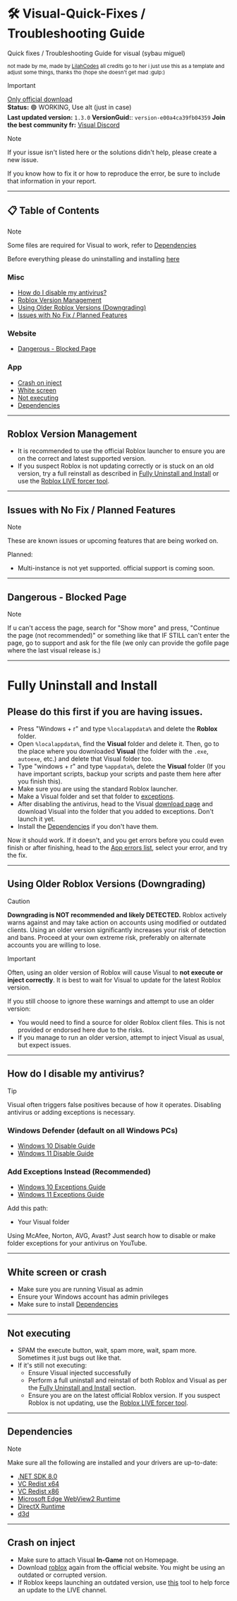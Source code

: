 # 🛠️ Visual-Quick-Fixes / Troubleshooting Guide
Quick fixes / Troubleshooting Guide for visual (sybau miguel)

<sub> not made by me, made by [LilahCodes](https://github.com/LilahCodes) all credits go to her i just use this as a template and adjust some things, thanks tho (hope she doesn't get mad :gulp:)


> [!IMPORTANT]
> [Only official download](https://getvisual.cc/)  
> **Status:** 🟢 WORKING, Use alt (just in case)</br>
> **Last updated version:** `1.3.0` **VersionGuid:**: `version-e00a4ca39fb04359`
> **Join the best community fr:** [Visual Discord](https://discord.gg/getvisual)

> [!NOTE]
> If your issue isn't listed here or the solutions didn't help, please create a new issue.
>
> If you know how to fix it or how to reproduce the error, be sure to include that information in your report.
---

## 📋 Table of Contents

> [!NOTE]
> Some files are required for Visual to work, refer to [Dependencies](#dependencies)

Before everything please do uninstalling and installing [here](#fully-uninstall-and-install)

### Misc
- [How do I disable my antivirus?](#how-do-i-disable-my-antivirus)
- [Roblox Version Management](#roblox-version-management)
- [Using Older Roblox Versions (Downgrading)](#using-older-roblox-versions-downgrading)
- [Issues with No Fix / Planned Features](#issues-with-no-fix--planned-features)
### Website
- [Dangerous - Blocked Page](#dangerous---blocked-page)
### App
- [Crash on inject](#crash-on-inject)
- [White screen](#white-screen-or-crash)
- [Not executing](#not-executing)
- [Dependencies](#dependencies)

---

## Roblox Version Management
- It is recommended to use the official Roblox launcher to ensure you are on the correct and latest supported version.
- If you suspect Roblox is not updating correctly or is stuck on an old version, try a full reinstall as described in [Fully Uninstall and Install](#fully-uninstall-and-install) or use the [Roblox LIVE forcer tool](https://github.com/LilahCodes/swift/blob/main/support%20files/roblox%20LIVE%20forcer.bat).

---

## Issues with No Fix / Planned Features

> [!NOTE]
> These are known issues or upcoming features that are being worked on.

Planned:
- Multi-instance is not yet supported. official support is coming soon.

---

## Dangerous - Blocked Page

> [!NOTE]
> If u can't access the page, search for "Show more" and press, "Continue the page (not recommended)" or something like that
> IF STILL can't enter the page, go to support and ask for the file (we only can provide the gofile page where the last visual release is.)


---

# Fully Uninstall and Install
## Please do this first if you are having issues.

- Press "Windows + r" and type `%localappdata%` and delete the **Roblox** folder.
- Open `%localappdata%`, find the **Visual** folder and delete it. Then, go to the place where you downloaded **Visual** (the folder with the `.exe`, `autoexe`, etc.) and delete that Visual folder too.
- Type "windows + r" and type `%appdata%`, delete the **Visual** folder (If you have important scripts, backup your scripts and paste them here after you finish this).
- Make sure you are using the standard Roblox launcher.
- Make a Visual folder and set that folder to [exceptions](#how-do-i-disable-my-antivirus).
- After disabling the antivirus, head to the Visual [download page](https://getvisual.gg/) and download Visual into the folder that you added to exceptions. Don't launch it yet.
- Install the [Dependencies](#dependencies) if you don't have them.

Now it should work. If it doesn't, and you get errors before you could even finish or after finishing, head to the [App errors list](#app), select your error, and try the fix.

---

## Using Older Roblox Versions (Downgrading)

> [!CAUTION]
> **Downgrading is NOT recommended and likely DETECTED.** Roblox actively warns against and may take action on accounts using modified or outdated clients. Using an older version significantly increases your risk of detection and bans. Proceed at your own extreme risk, preferably on alternate accounts you are willing to lose.

> [!IMPORTANT]
> Often, using an older version of Roblox will cause Visual to **not execute or inject correctly**. It is best to wait for Visual to update for the latest Roblox version.

If you still choose to ignore these warnings and attempt to use an older version:
- You would need to find a source for older Roblox client files. This is not provided or endorsed here due to the risks.
- If you manage to run an older version, attempt to inject Visual as usual, but expect issues.

---

## How do I disable my antivirus?

> [!TIP]
> Visual often triggers false positives because of how it operates. Disabling antivirus or adding exceptions is necessary.

### Windows Defender (default on all Windows PCs)

- [Windows 10 Disable Guide](https://www.youtube.com/watch?v=1GgtAxWxhMQ)  
- [Windows 11 Disable Guide](https://www.youtube.com/watch?v=o0OTed9c_GQ)

### Add Exceptions Instead (Recommended)
- [Windows 10 Exceptions Guide](https://www.youtube.com/watch?v=BonLkFNnO9w)  
- [Windows 11 Exceptions Guide](https://www.youtube.com/watch?v=zGiNGnX5dYg)

Add this path:
- Your Visual folder

Using McAfee, Norton, AVG, Avast? Just search how to disable or make folder exceptions for your antivirus on YouTube.

---

## White screen or crash

- Make sure you are running Visual as admin  
- Ensure your Windows account has admin privileges
- Make sure to install [Dependencies](#dependencies)

---

## Not executing

- SPAM the execute button, wait, spam more, wait, spam more. Sometimes it just bugs out like that.
- If it's still not executing:
    - Ensure Visual injected successfully
    - Perform a full uninstall and reinstall of both Roblox and Visual as per the [Fully Uninstall and Install](#fully-uninstall-and-install) section.
    - Ensure you are on the latest official Roblox version. If you suspect Roblox is not updating, use the [Roblox LIVE forcer tool](https://github.com/LilahCodes/swift/blob/main/support%20files/roblox%20LIVE%20forcer.bat).

---

## Dependencies

> [!NOTE]
> Make sure all the following are installed and your drivers are up-to-date:

- [.NET SDK 8.0](https://dotnet.microsoft.com/en-us/download/dotnet/8.0)  
- [VC Redist x64](https://aka.ms/vs/17/release/vc_redist.x64.exe)  
- [VC Redist x86](https://aka.ms/vs/17/release/vc_redist.x86.exe)  
- [Microsoft Edge WebView2 Runtime](https://go.microsoft.com/fwlink/p/?LinkId=2124703)  
- [DirectX Runtime](https://www.microsoft.com/en-us/download/details.aspx?id=8109)
- [d3d](https://www.microsoft.com/en-us/download/details.aspx?id=35)

---

## Crash on inject

- Make sure to attach Visual **In-Game** not on Homepage.
- Download [roblox](https://www.roblox.com/download) again from the official website. You might be using an outdated or corrupted version.
- If Roblox keeps launching an outdated version, use [this](https://github.com/LilahCodes/swift/blob/main/support%20files/roblox%20LIVE%20forcer.bat) tool to help force an update to the LIVE channel.
